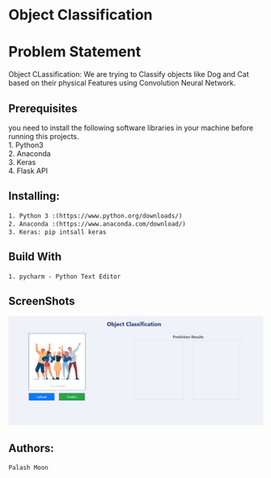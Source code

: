 # Object Classification

# Problem Statement
Object CLassification: We are trying to Classify objects like Dog and Cat based on their physical Features using Convolution Neural Network.

## Prerequisites
you need to install the following software libraries in your machine before running this projects.<br/>
    1. Python3<br/>
    2. Anaconda<br/>
    3. Keras<br />
    4. Flask API<br/>

## Installing:
    1. Python 3 :(https://www.python.org/downloads/)
    2. Anaconda :(https://www.anaconda.com/download/)
    3. Keras: pip intsall keras

## Build With
    1. pycharm - Python Text Editor


## ScreenShots

![Image description](screenshots/screenshot1.png)

## Authors:
    Palash Moon


